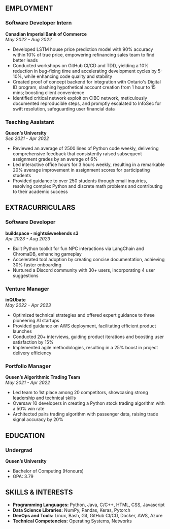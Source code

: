 ## EMPLOYMENT

### Software Developer Intern
**Canadian Imperial Bank of Commerce**  
*May 2022 - Aug 2022*
- Developed LSTM house price prediction model with 90% accuracy within 10% of true price, empowering refinancing sales team to find better leads
- Conducted workshops on GitHub CI/CD and TDD, yielding a 10% reduction in bug-fixing time and accelerating development cycles by 5-10%, while enhancing code quality and stability
- Created proof of concept backend for integration with Ontario's Digital ID program, slashing hypothetical account creation from 1 hour to 15 mins; boosting client convenience
- Identified critical network exploit on CIBC network, meticulously documented reproducible steps, and promptly escalated to InfoSec for swift resolution, safeguarding user financial data

### Teaching Assistant
**Queen’s University**  
*Sep 2021 - Apr 2022*
- Reviewed an average of 2500 lines of Python code weekly, delivering comprehensive feedback that consistently raised subsequent assignment grades by an average of 6%
- Led interactive office hours for 3 hours weekly, resulting in a remarkable 20% average improvement in assignment scores for participating students
- Provided guidance to over 250 students through email inquiries, resolving complex Python and discrete math problems and contributing to their academic success

## EXTRACURRICULARS

### Software Developer
**buildspace - nights&weekends s3**  
*Apr 2023 - Aug 2023*
- Built Python toolkit for fun NPC interactions via LangChain and ChromaDB, enhancing gameplay
- Accelerated tool adoption by creating concise documentation, achieving 30% faster onboarding
- Nurtured a Discord community with 30+ users, incorporating 4 user suggestions

### Venture Manager
**inQUbate**  
*May 2022 - Apr 2023*
- Optimized technical strategies and offered expert guidance to three pioneering AI startups
- Provided guidance on AWS deployment, facilitating efficient product launches
- Conducted 20+ interviews, guiding product iterations and boosting user satisfaction by 15%
- Implemented agile methodologies, resulting in a 25% boost in project delivery efficiency

### Portfolio Manager
**Queen’s Algorithmic Trading Team**  
*May 2021 - Apr 2022*
- Led team to 1st place among 20 competitors, showcasing strong leadership and technical skills
- Oversaw 10 developers in creating a Python stock trading algorithm with a 50% win rate
- Architected pairs trading algorithm with passenger data, raising trade signal accuracy by 20%

## EDUCATION
### Undergrad
**Queen’s University**  
- Bachelor of Computing (Honours)
- GPA: 3.79

## SKILLS & INTERESTS
- **Programming Languages:** Python, Java, C/C++, HTML, CSS, Javascript
- **Data Science Libraries:** NumPy, Pandas, Keras, Pytorch
- **DevOps and Tools:** Linux, Bash, Git, GitHub CI/CD, Docker, AWS, Azure
- **Technical Competencies:** Operating Systems, Networks
